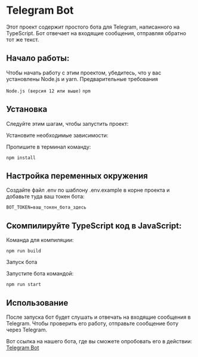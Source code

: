 <h1>Telegram Bot</h1>

Этот проект содержит простого бота для Telegram, написанного на TypeScript. Бот отвечает на входящие сообщения, отправляя обратно тот же текст.

<h2>Начало работы:</h2>

Чтобы начать работу с этим проектом, убедитесь, что у вас установлены Node.js и yarn.
Предварительные требования

`Node.js (версия 12 или выше)`
 `npm`

<h2>Установка</h2>

Следуйте этим шагам, чтобы запустить проект:

Установите необходимые зависимости:

Пропишите в терминал команду: 

    npm install
        
<h2>Настройка переменных окружения</h2>

Создайте файл .env по шаблону .env.example в корне проекта и добавьте туда ваш токен бота:

`BOT_TOKEN=ваш_токен_бота_здесь`

<h2>Скомпилируйте TypeScript код в JavaScript:</h2>

Команда для компиляции: 

    npm run build

Запуск бота

Запустите бота командой:

    npm run start

<h2>Использование</h2>

После запуска бот будет слушать и отвечать на входящие сообщения в Telegram. Чтобы проверить его работу, отправьте сообщение боту через Telegram.

Вот ссылка на нашего бота, где вы сможете опробовать его в действии: <a href="t.me/retomagic_bot">Telegram Bot</a>

